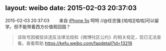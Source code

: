layout: weibo
date: 2015-02-03 20:37:03
---
2015-02-03 20:37:03  &nbsp;&nbsp;&nbsp;&nbsp;&nbsp;&nbsp; 来自 <a href="sinaweibo://customweibosource" rel="nofollow">iPhone 5s</a>
呵呵 //@任志强:[哈哈][哈哈]可以留学。但不能带着西方价值观回国？
>  该账号因被投诉违反法律法规和《微博社区公约》的相关规定，现已无法查看。查看帮助 https://kefu.weibo.com/faqdetail?id=13216
